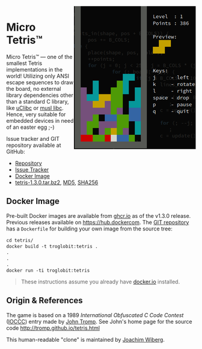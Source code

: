 <img align="right" src="micro-tetris-color.png" alt="Micro Tetris in Action">

Micro Tetris™
=============

Micro Tetris™ — one of the smallest Tetris implementations in the world!
Utilizing only ANSI escape sequences to draw the board, no external
library dependencies other than a standard C library, like [uClibc][] or
[musl libc][]. Hence, very suitable for embedded devices in need of an
easter egg ;-)

Issue tracker and GIT repository available at GitHub:

  * [Repository][]
  * [Issue Tracker][]
  * [Docker Image](https://ghcr.io/troglobit/tetris)
  * [tetris-1.3.0.tar.bz2][tarball], [MD5][], [SHA256][]


Docker Image
------------

Pre-built Docker images are available from [ghcr.io][] as of the v1.3.0
release.  Previous releases available on <https://hub.dockercom>.  The
[GIT repository][repository] has a `Dockerfile` for building your own
image from the source tree:

```shell
cd tetris/
docker build -t troglobit:tetris .
.
.
.
docker run -ti troglobit:tetris
```

> These instructions assume you already have [docker.io][] installed.


Origin & References
-------------------

The game is based on a 1989 *International Obfuscated C Code Contest*
([IOCCC](http://www.ioccc.org)) entry made by [John Tromp][].  See
John's home page for the source code http://tromp.github.io/tetris.html

This human-readable "clone" is maintained by [Joachim Wiberg][].

[uClibc]:          https://uclibc-ng.org
[ghcr.io]:         https://github.com/troglobit/tetris/pkgs/container/tetris/
[musl libc]:       https://www.musl-libc.org
[docker.io]:       https://www.docker.com
[John Tromp]:      https://tromp.github.io/
[Repository]:      https://github.com/troglobit/tetris
[Issue Tracker]:   https://github.com/troglobit/tetris/issues
[Joachim Wiberg]:  https://troglobit.com
[tarball]:         https://ftp.troglobit.com/tetris/tetris-1.3.0.tar.bz2
[MD5]:             https://ftp.troglobit.com/tetris/tetris-1.3.0.tar.bz2.md5
[SHA256]:          https://ftp.troglobit.com/tetris/tetris-1.3.0.tar.bz2.sha256
